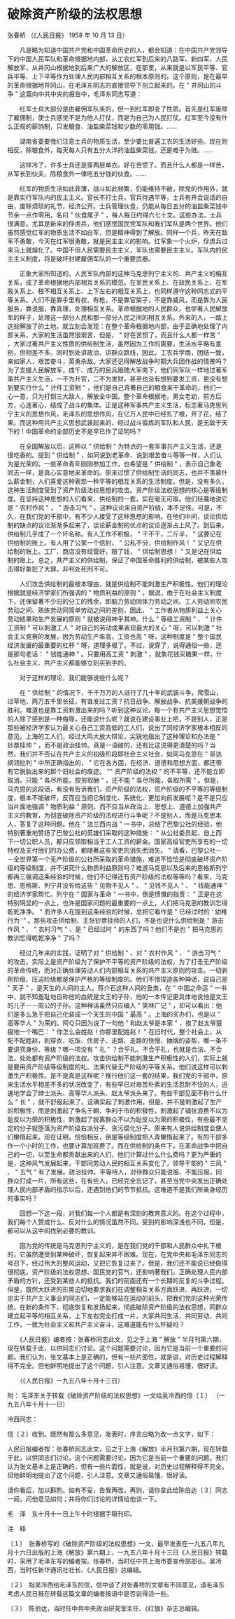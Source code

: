 # 破除资产阶级的法权思想


张春桥 （《人民日报》 1958 年 10 月 13 日）

　　凡是略为知道中国共产党和中国革命历史的人，都会知道：在中国共产党领导下的中国人民军队和革命根据地内部，从工农红军到后来的八路军、新四军、人民解放军，从井冈山根据地到后来广大的解放区，在那里，从来就是以军民平等、官兵平等、上下平等作为处理人民内部相互关系的根本原则的。这个原则，是在最早的革命根据地井冈山，在毛泽东同志的直接领导下创立起来的。在 " 井冈山的斗争 " 这篇向中共中央的报告中，毛泽东同志写道：

　　红军士兵大部分是由雇佣军队来的，但一到红军即变了性质。首先是红军废除了雇佣制，使士兵感觉不是为他人打仗，而是为自己为人民打仗。红军至今没有什么正规的薪饷制，只发粮食、油盐柴菜钱和少数的零用钱。……

　　湖南省委要我们注意士兵的物质生活，至少要比普遍工农的生活好些。现在则相反，除粮食外，每天每人只有五分大洋的油盐柴菜钱，还是难乎为继。……

　　这样冷了，许多士兵还是穿两层单衣。好在苦惯了。而且什么人都是一样苦，从军长到伙夫，除粮食外一律吃五分钱的伙食。……

　　红军的物质生活如此菲薄，战斗如此频繁，仍能维持不敝，除党的作用外，就是靠实行军队内的民主主义。官长不打士兵，官兵待遇平等，士兵有开会说话的自由，废除烦琐的礼节，经济公开。士兵管理伙食，仍能从每日五分的油盐柴菜钱中节余一点作零用，名曰 " 伙食尾子 " ，每人每日约得六七十文。这些办法，士兵很满意。尤其是新来的俘虏兵，他们感觉国民党军队和我们军队是两个世界。他们虽然感觉红军的物质生活不如白军，但是精神得到了解放。同样一个兵，昨天在敌军不勇敢，今天在红军很勇敢，就是民主主义的影响。红军象一个火炉，俘虏兵过来马上就熔化了。中国不但人民需要民主主义，军队也需要民主主义。军队内的民主主义制度，将是破坏封建雇佣军队的一个重要武器。

　　正象大家所知道的，人民军队内部的这种马克思列宁主义的、共产主义的相互关系，成了革命根据地内部相互关系的模范。在军民关系上、在政民关系上、在军政关系上、根不相互关系上、上下左右的相互关系上，也同样遵守这种同志式的平等关系。人们不是靠手里有权、有枪，不是靠官架子，不是靠威风，而是靠为人民服务，靠说服，靠真理，处理相互关系。革命根据地的人民群众，也学著人民解放军的样子，处理这一部分人民和那一部分人民之间的相互关系。外来的人，一踏上这些解放了的土地，就立刻会发现：在整个革命根据地内部，由于正确地处理了内部关系，大家的生活虽然很艰苦，但是， " 好在苦惯了，而且什么人都一样苦 " ，大家过著共产主义性质的供给制生活，虽然因为工作的需要，生活水平略有差别，但相差不多。同时到处讲政治、讲群众路线，因此，工农兵学商，团结一致，亲如家人，艰苦奋斗，英勇杀敌。大家还记得解放战争时期大兵团作战的情景吗？为了支援人民解放军，成千、成万的民兵跟随大军南下，他们同军队一样地过著军事共产主义生活，一不为升官，二不为发财，甚至也没有想到要发工资，更没有想到要实行什么 " 计件工资制 " ，他们是自己背著自己的粮食来干革命的，他们一心一意，只为打倒三大敌人，解放全中国。整个革命根据地，男女老幼，前方后方，心连著心，结成了战斗的集体。正是这种军事共产主义生活，标志著马克思列宁主义的思想作风，毛泽东的思想作风，在亿万人民中已经扎了根，开了花，结了果。而这种用共产主义思想武装起来的、经过战斗锻炼的军队和人民，是无敌于天下的！中国革命的全部历史不是早已作了证明吗？

　　在全国解放以后，这种以 " 供给制 " 为特点的一套军事共产主义生活，还是很吃香的。提到 " 供给制 " ，如同说到老革命、说到艰苦奋斗等等一样，人们认为是光荣的。一些革命青年刚刚参加工作，也希望是 " 供给制 " ，表示自己象老同志一样，是真心实意地来革命的。原来过惯了供给制生活的同志，也并不羡慕什么薪金制，人们喜爱这种表现一种平等的相互关系的生活制度。但是，没有多久，这种生活制度受到了资产阶级法权思想的攻击。资产阶级法权思想的核心是等级制度。在坚持这种思想的人们看来，供给制的一套，实在毫无可取。他们轻蔑地说它是 " 农村作风 " ， " 游击习气 " 。这种议论来自资产阶级，本不足怪。可是，不久，在我们党的干部中，有不少人接受了这种思想的影响。在他们中间，谈论供给制的缺点的议论渐渐多起来了，谈论薪金制的优点的议论逐渐占上风了。到后来，供给制几乎成了一个坏名称。有人工作不积极， " 干不干，二斤半， " 这要记在供给制的账上。有人用了公家一个信封， " 公私不分，供给制作风！ " 又记在供给制的账上。工厂、商店没有经营好，赔了钱， " 供给制思想！ " 又是记在供给制的账上。总之，共产主义的供给制，保证了中国革命胜利的供给制，被某些人攻击得好象犯了大罪，非判处死刑不可。

　　人们攻击供给制的最根本理由，就是供给制不能刺激生产积极性。他们的理论根据就是经济学家们所强调的 " 物质利益的原则 " 。据说，由于在社会主义制度下，还保留著不少旧的分工的残余，即脑力劳动同体力劳动之间、工人劳动同农民劳动之间、熟练劳动同简单劳动之间的差别，因此， " 工作者从物质利益上关心劳动结果和生产发展的原则 " 就被说得神乎其神。什么 " 等级工资制 " 、 " 计件工资制 " 可以刺激工人 " 对自己的劳动成果表现最大的关心 " 呀，可以刺激 " 社会主义竞赛的发展，因为劳动生产率高，工资也高 " 呀，这种制度是 " 整个国民经济发展的最重要的杠杆 " 呀，道理多极了。不过，说穿了，说得通俗一些，还是那句老话： " 钱能通神 " 。只要用高工资 " 刺激 " ，就象花钱买糖果一样，什么社会主义、共产主义都能够立刻买到手的。

　　对于这样的理论，我们能够说些什么呢？

　　在 " 供给制 " 的情况下，千千万万的人进行了几十年的武装斗争，爬雪山，过草地，两万五千里长征，有谁发过工资？抗日战争、解放战争、抗美援朝战争的胜利，难道也是靠工资刺激出来的吗？听到这种议论，每一个有共产主义思想觉悟的人除了感到是一种侮辱，还能说什么呢？就说在建设事业上吧，不是别人，正是那些被经济学家认为最关心自己工资高低的工人们，说出了同经济学家根本相反的意见。上海的工人们，经过大鸣大放大辩论，尖锐地指出了这种理论和办法是 " 钞票挂帅 " ，而不是政治挂帅。真是一语破的，还有比这说得更清楚的吗？当然，我们并不否认在共产主义的初级阶段即社会主义社会，如同马克思在 " 哥达纲领批判 " 中所正确指出的， " 它在各方面，在经济、道德和思想方面，都还带有它脱胎出来的那个旧社会的痕迹。 "" 资产阶级的法权 " 的不平等，还不能立即取消。只能 " 各尽所能，按劳取酬 " ，还不能 " 各尽所能，各取所需 " 。但是，马克思的这段话，有没有告诉我们，资产阶级的法权，资产阶级的不平等的等级制度，根本不能破坏，反而应当把它制度化、系统化、更加向前发展呢？是不是只应当片面地强调 " 物质利益 " 原则，而不应当从政治上、思想上、道德上加强共产主义的教育，为彻底破除资产阶级的法权进行斗争呢？不是别人，而是马克思本人，答复了这种问题。他在 " 法兰西内战 " 一书中，总结了巴黎公社的经验，他特别著重地赞扬了巴黎公社的英雄们采取的这种措施： " 从公社委员起，自上而下一切公职人员，都只应领取相当于工人工资的薪金。国家高级官吏所享有的一切特权及支付他们的办公费，都随著这些官吏的消失而消失。 " 请看，巴黎公社－－全世界第一个无产阶级的公社所采取的革命措施，难道不恰恰是彻底破坏资产阶级的等级制度，并不讲究什么物质利益原则吗？难道马克思以及后来的恩格斯列宁都再三强调这条经验的时候，他们不记得还有资产阶级的法权等等吗？看来，马克思、恩格斯、列宁并没有给这些 " 见物不见人 " 、 " 见钱不见人 " 、 " 钱能通神 " 的经济学家帮忙。列宁在 " 国家与革命 " 一书中，倒是愤慨的指责： " 正是在这特别明显的一点上，也许是国家问题的最重要的一点上，人们把马克思的教训忘得乾乾净净。 " 而许多人在提到这条经验的时候，总把它看作是 " 已经过时的 ' 幼稚行为 '" 。那些攻击供给制、主张钞票挂帅的人们，不是也说什么供给制是 " 游击作风 " 、 " 农村习气 " 、是 " 已经过时 " 的东西了吗？他们不是也 " 把马克思的教训忘得乾乾净净 " 了吗？

　　经过几年来的实践，证明了对 " 供给制 " 、对 " 农村作风 " 、 " 游击习气 " 的攻击，实际上是资产阶级为了保护不平等的资产阶级的法权，为了打击无产阶级的革命传统，而对正确处理劳动人们内部相互关系的共产主义原则的攻击。一切剥削阶级、压迫阶级都是保护严格的等级制度的。他们不惜捏造各种神话，说自己是 " 天子 " ，是天生的人间的主人。蒋介石这种人间的丑类，在 " 中国之命运 " 一书中，就不知羞耻地自称他的血统是文王的子孙，他的一本传记更具体地说他是文王的儿子－－周公的子孙。这种神话虽然只应编入 " 笑林广记 " ，却可以看出：他们是多么急于把自己化装成一个天生的中国 " 最高 " 。上海的买办们，也是以 " 高等华人 " 为荣的。阿Ｑ只因为说了一句他 " 和赵太爷是本家 " ，挨了赵太爷狠狠地一个嘴巴： " 你怎么会姓赵！你那里配姓赵！ " 在旧时代，整个社会上，从配不配姓赵，到穿衣、吃饭、住房子、走路、走路的快慢、抽烟的姿势，哪一条不要讲究身份、等级？哪一项没有 " 礼 " ？合乎礼、不合乎礼，也就是合法、不合法，处处都有资产阶级的法权。攻击供给制不能刺激生产积极性的人们，实际上就是要用资产阶级等级制度的礼、法来代替无产阶级的平等关系。他们说这样可以刺激生产积极性。是不是真是这样呢？推行他们这一套的结果，我们党的干部中，原来生活水平相差不多的状况改变了，有些早已对艰苦朴素的生活忍耐不住的人，迅速地学会了绅士派头、高等华人派头、赵太爷派头来了。有些干部见面不称什么什么 " 长 " ，就不舒服起来了。这确实起了刺激作用。但是，并不是刺激起了生产的积极性，而是刺激起了争名于朝、争利于市的积极性，刺激起了铺张浪费不以为耻反以为荣的积极性，刺激起了脱离群众不以为耻反以为荣的积极性，有些最不坚定的分子就堕落为资产阶级右派分子、贪污腐化分子。原来有人说供给制度会使人们懒惰起来。现在证明，恰恰相反，倒是等级制度把人弄懒惰起来了。有的干部多作一个小时的工作，也要计算加班费了。而在供给制的条件下，在革命战争中把自己的一切，以至生命都贡献出来的人们，他们计算过什么什么费吗？更为严重的是，这种风气发展起来，干部同劳动人民的相互关系变化了，领导干部的 " 三风 " 、 " 五气 " 有了发展。政治挂帅，平等待人，对待群众只能说服、不能压服，同群众打成一片，所有这些，在有些人，已经完全忘记了，甚至当党中央发出正确处理人民内部矛盾的指示以后，还遇到他们的节节抵抗。这难道不是我们所亲身经历的事实吗？

　　回想一下这一段，对我们每一个人都是有深刻的教育意义的。在这个过程中，我们每个人赞成什么、反对什么的情况虽然不同，受到的影响深浅也不同，但是，都可以从这中间找到必要的教训。

　　因为党的传统是马克思列宁主义的，是在我们党的干部和人民群众中扎下根的，它虽然遭受到某种破坏，恢复起来并不困难。现在，在党中央和毛泽东同志的号召下，经过伟大的整风运动，又把它恢复过来了。但是，我们还不能说已经做得很彻底。资产阶级的法权思想、国民党的官气，还影响著我们。正确处理人民内部矛盾的方针，还受到某些人的抵抗。我们的前面还有一个长期的反复的斗争过程。但是，既然大跃进的形势迫切地要求我们在调整相互关系方面跃进、再跃进，一切忠实于共产主义事业的同志们，一定能够站在运动的前头，把我们党的这种光荣传统，在新的条件下，彻底恢复和发扬起来，彻底破除资产阶级的法权思想，同群众建立起平等的相互关系，上下左右完全打成一片，大家共同生活，共同劳动，共同工作，一致为社会主义和共产主义奋斗，这难道能有什么怀疑吗？

　　《人民日报》编者按：张春桥同志此文，见之于上海 " 解放 " 半月刊第六期，现在转载于此，以供同志们讨论。这个问题需要讨论，因为它是当前一个重要的问题。我们认为，张文基本上是正确的，但有一些片面性，就是说，对历史过程解释得不完全。但他鲜明地提出了这个问题，引人注意。文章又通俗易懂，很好读。

　　（《人民日报》一九五八年十月十三日）

附： 毛泽东关于转载《破除资产阶级的法权思想》一文给吴冷西的信〔１〕
（一九五八年十月十一日）

冷西同志：

信〔２〕收到。既然有那么多意见，发表时，序言应略为改一点文字，如下：

人民日报编者按：张春桥同志此文，见之于上海《解放》半月刊第六期，现在转载于此，以供同志们讨论。这个问题需要讨论，因为它是当前一个重要的问题。我们认为张文基本上是正确的，但有一些片面性，就是说，对历史过程解释得不完全。但他鲜明地提出了这个问题，引人注意。文章又通俗易懂，很好读。

请你看后，加以斟酌。如有不妥，告我再改。再则，请你拿此给陈伯达〔３〕同志一阅，问他意见如何；并将你们讨论的详情给他谈一下。

毛　泽　东十月十一日上午十时根据手稿刊印。

注　释

〔１〕　张春桥写的《破除资产阶级的法权思想》一文，最早发表在一九五八年九月十六日出版的上海《解放》第六期上，一九五八年十月十三日《人民日报》转载时，采用了毛泽东写的编者按。张春桥，当时任中共上海市委宣传部部长。吴冷西，当时任新华通讯社社长、《人民日报》总编辑。

〔２〕　指吴冷西给毛泽东的信，信中谈了对张春桥的文章有不同意见，请毛泽东考虑人民日报在转载这篇文章的编者按语中是否说得活一些。

〔３）　陈伯达，当时任中共中央政治研究室主任、《红旗》杂志总编辑。